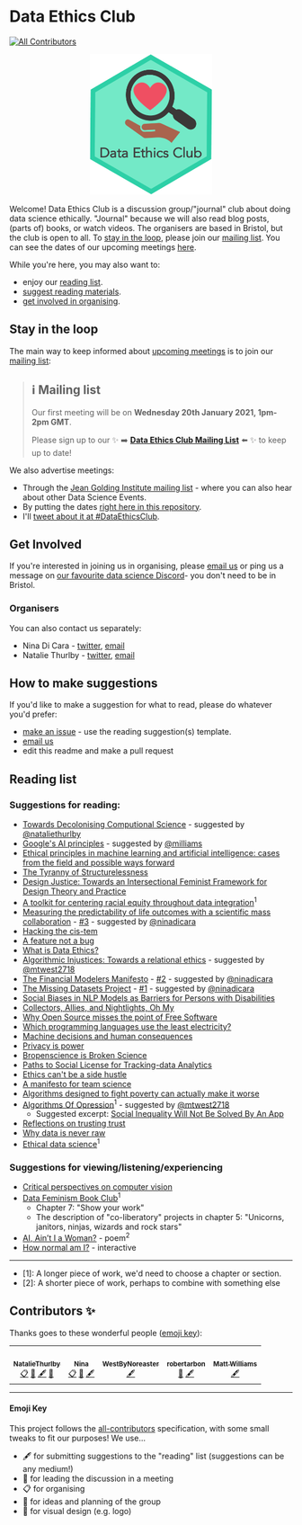 # Data Ethics Club
<!-- ALL-CONTRIBUTORS-BADGE:START - Do not remove or modify this section -->
[![All Contributors](https://img.shields.io/badge/all_contributors-5-orange.svg?style=flat-square)](#contributors-)
<!-- ALL-CONTRIBUTORS-BADGE:END -->
<p align="center">
  <img height=250 src="logo.png">
</p>

Welcome! Data Ethics Club is a discussion group/"journal" club about doing data science ethically. "Journal" because we will also read blog posts, (parts of) books, or watch videos. The organisers are based in Bristol, but the club is open to all. To [stay in the loop](#stay-in-the-loop), please join our [mailing list](http://eepurl.com/hjkmnX). You can see the dates of our upcoming meetings [here](./MEETINGS.md).

While you're here, you may also want to:
* enjoy our [reading list](#reading-list).
* [suggest reading materials](#how-to-make-suggestions).
* [get involved in organising](#get-involved).

## Stay in the loop

The main way to keep informed about [upcoming meetings](./MEETINGS.md) is to join our [mailing list](http://eepurl.com/hjkmnX):

> :information_source: Mailing list
> ----
> Our first meeting will be on **Wednesday 20th January 2021, 1pm-2pm GMT**. 
>
> Please sign up to our :sparkles: :arrow_right: [**Data Ethics Club Mailing List**](http://eepurl.com/hjkmnX) :arrow_left: :sparkles: to keep up to date!

We also advertise meetings:
- Through the [Jean Golding Institute mailing list](https://www.bristol.ac.uk/golding/join-our-mailing-list/) - where you can also hear about other Data Science Events.
- By putting the dates [right here in this repository](./MEETINGS.md).
- I'll [tweet about it at #DataEthicsClub](https://twitter.com/hashtag/DataEthicsClub?src=hashtag_click).

## Get Involved
If you're interested in joining us in organising, please [email us](mailto:grp-ethicaldatascience@groups.bristol.ac.uk) or ping us a message on [our favourite data science Discord](bit.ly/data-discord)- you don't need to be in Bristol.

### Organisers
You can also contact us separately:
- Nina Di Cara - [twitter](twitter.com/ninadicara), [email](mailto:nina.dicara@bristol.ac.uk)
- Natalie Thurlby - [twitter](twitter.com/stataliet), [email](mailto:natalie.thurlby@bristol.ac.uk)

## How to make suggestions
If you'd like to make a suggestion for what to read, please do whatever you'd prefer:
* [make an issue](https://github.com/very-good-science/ethical-data-science-journal-club/issues/new/choose) - use the reading suggestion(s) template.
* [email us](mailto:grp-ethicaldatascience@groups.bristol.ac.uk)
* edit this readme and make a pull request

## Reading list

### Suggestions for reading:
* [Towards Decolonising Computional Science](https://arxiv.org/abs/2009.14258) - suggested by [@nataliethurlby](https://github.com/NatalieThurlby)
* [Google's AI principles](https://blog.google/technology/ai/ai-principles/) - suggested by [@milliams](http://milliams.com)
* [Ethical principles in machine learning and artificial intelligence: cases from the field and possible ways forward](https://www.nature.com/articles/s41599-020-0501-9) 
* [The Tyranny of Structurelessness](https://www.jofreeman.com/joreen/tyranny.htm)
* [Design Justice: Towards an Intersectional Feminist Framework for Design Theory and Practice](https://designjustice.org/s/SSRN-id3189696.pdf)
* [A toolkit for centering racial equity throughout data integration](https://www.aecf.org/resources/a-toolkit-for-centering-racial-equity-within-data-integration/)<sup>1</sup>
* [Measuring the predictability of life outcomes with a scientific mass collaboration](https://www.pnas.org/content/117/15/8398) - [#3](../../issues/3) - suggested by [@ninadicara](https://github.com/ninadicara)
* [Hacking the cis-tem](https://ieeexplore.ieee.org/document/8634814)
* [A feature not a bug](http://www.technologystories.org/a-feature-not-a-bug/)
* [What is Data Ethics?](https://royalsocietypublishing.org/doi/10.1098/rsta.2016.0360)
* [Algorithmic Injustices: Towards a relational ethics](https://arxiv.org/abs/1912.07376) - suggested by [@mtwest2718](https://github.com/mtwest2718)
* [The Financial Modelers Manifesto](https://www.uio.no/studier/emner/sv/oekonomi/ECON4135/h09/undervisningsmateriale/FinancialModelersManifesto.pdf) - [#2](../../issues/2) - suggested by [@ninadicara](https://github.com/ninadicara)
* [The Missing Datasets Project](https://github.com/MimiOnuoha/missing-datasets) - [#1](../../issues/1) - suggested by [@ninadicara](https://github.com/ninadicara)
* [Social Biases in NLP Models as Barriers for Persons with Disabilities](https://arxiv.org/pdf/2005.00813.pdf)
* [Collectors, Allies, and Nightlights, Oh My](https://www.wpcjournal.com/article/view/20275)
* [Why Open Source misses the point of Free Software](https://www.gnu.org/philosophy/open-source-misses-the-point.en.html)
* [Which programming languages use the least electricity?](https://thenewstack.io/which-programming-languages-use-the-least-electricity/)
* [Machine decisions and human consequences](https://arxiv.org/abs/1811.06747)
* [Privacy is power](https://www.politico.eu/article/privacy-is-power-opinion-data-gdpr/)
* [Bropenscience is Broken Science](https://thepsychologist.bps.org.uk/volume-33/november-2020/bropenscience-broken-science)
* [Paths to Social License for Tracking-data Analytics](https://psyarxiv.com/9nye8/)
* [Ethics can't be a side hustle](https://deardesignstudent.com/ethics-cant-be-a-side-hustle-b9e78c090aee)
* [A manifesto for team science](https://psyarxiv.com/2mdxh/)
* [Algorithms designed to fight poverty can actually make it worse](https://www.scientificamerican.com/article/algorithms-designed-to-fight-poverty-can-actually-make-it-worse/)
* [Algorithms Of Opression](https://safiyaunoble.com/research-writing/)<sup>1</sup> - suggested by [@mtwest2718](https://github.com/mtwest2718)
    * Suggested excerpt: [Social Inequality Will Not Be Solved By An App](https://www.wired.com/story/social-inequality-will-not-be-solved-by-an-app/)
* [Reflections on trusting trust](http://users.ece.cmu.edu/~ganger/712.fall02/papers/p761-thompson.pdf)
* [Why data is never raw](https://www.thenewatlantis.com/publications/why-data-is-never-raw)
* [Ethical data science](https://arxiv.org/pdf/1411.1373.pdf)<sup>1</sup>

### Suggestions for viewing/listening/experiencing
* [Critical perspectives on computer vision](https://slideslive.com/38923500/critical-perspectives-on-computer-vision)
* [Data Feminism Book Club](https://datafeminism.io/blog/book/data-feminism-reading-group/)<sup>1</sup>
    * Chapter 7: "Show your work"
    * The description of "co-liberatory" projects in chapter 5: "Unicorns, janitors, ninjas, wizards and rock stars" 
* [AI, Ain’t I a Woman?](https://www.youtube.com/watch?v=HZxV9w2o0FM) - poem<sup>2</sup>
* [How normal am I?](https://www.hownormalami.eu/) - interactive


---
- [1]: A longer piece of work, we'd need to choose a chapter or section.
- [2]: A shorter piece of work, perhaps to combine with something else

## Contributors ✨

Thanks goes to these wonderful people ([emoji key](#emoji-key)):

<!-- ALL-CONTRIBUTORS-LIST:START - Do not remove or modify this section -->
<!-- prettier-ignore-start -->
<!-- markdownlint-disable -->
<table>
  <tr>
    <td align="center"><a href="https://github.com/NatalieThurlby"><img src="https://avatars1.githubusercontent.com/u/17617308?v=4" width="100px;" alt=""/><br /><sub><b>NatalieThurlby</b></sub></a><br /><a href="#eventOrganizing-NatalieThurlby" title="Event Organizing">📋</a> <a href="#ideas-NatalieThurlby" title="Ideas, Planning, & Feedback">🤔</a> <a href="#content-NatalieThurlby" title="Content">🖋</a> <a href="#design-NatalieThurlby" title="Design">🎨</a></td>
    <td align="center"><a href="https://github.com/ninadicara"><img src="https://avatars1.githubusercontent.com/u/44364127?v=4" width="100px;" alt=""/><br /><sub><b>Nina</b></sub></a><br /><a href="#eventOrganizing-ninadicara" title="Event Organizing">📋</a> <a href="#ideas-ninadicara" title="Ideas, Planning, & Feedback">🤔</a> <a href="#content-ninadicara" title="Content">🖋</a></td>
    <td align="center"><a href="https://github.com/mtwest2718"><img src="https://avatars2.githubusercontent.com/u/8397376?v=4" width="100px;" alt=""/><br /><sub><b>WestByNoreaster</b></sub></a><br /><a href="#content-mtwest2718" title="Content">🖋</a></td>
    <td align="center"><a href="https://github.com/RobertArbon"><img src="https://avatars0.githubusercontent.com/u/7603520?v=4" width="100px;" alt=""/><br /><sub><b>robertarbon</b></sub></a><br /><a href="#design-robertarbon" title="Design">🎨</a> <a href="#content-robertarbon" title="Content">🖋</a></td>
    <td align="center"><a href="http://milliams.com"><img src="https://avatars2.githubusercontent.com/u/61316?v=4" width="100px;" alt=""/><br /><sub><b>Matt Williams</b></sub></a><br /><a href="#content-milliams" title="Content">🖋</a></td>
  </tr>
</table>

<!-- markdownlint-enable -->
<!-- prettier-ignore-end -->
<!-- ALL-CONTRIBUTORS-LIST:END -->

---
#### Emoji Key
This project follows the [all-contributors](https://github.com/all-contributors/all-contributors) specification, with some small tweaks to fit our purposes!  We use...  
+ 🖋  for submitting suggestions to the "reading" list (suggestions can be any medium!)
+ 💬  for leading the discussion in a meeting  
+ 📋  for organising  
+ 🤔  for ideas and planning of the group
+ 🎨  for visual design (e.g. logo)

